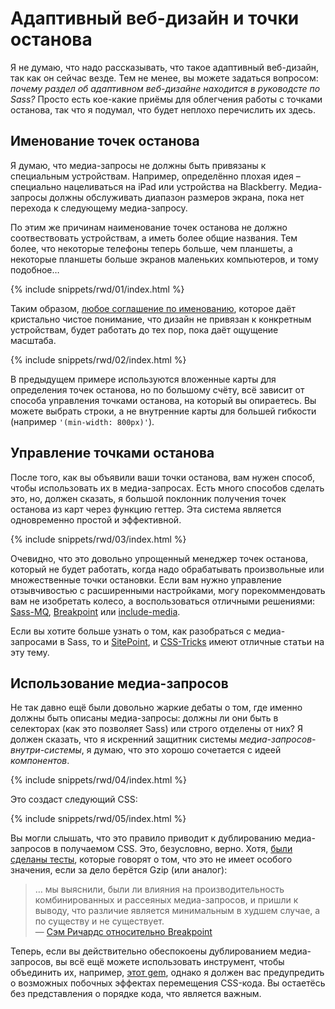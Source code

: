 
# Адаптивный веб-дизайн и точки останова

Я не думаю, что надо рассказывать, что такое адаптивный веб-дизайн, так как он сейчас везде. Тем не менее, вы можете задаться вопросом: *почему раздел об адаптивном веб-дизайне находится в руководсте по Sass?* Просто есть кое-какие приёмы для облегчения работы с точками останова, так что я подумал, что будет неплохо перечислить их здесь.

## Именование точек останова

Я думаю, что медиа-запросы не должны быть привязаны к специальным устройствам. Например, определённо плохая идея – специально нацеливаться на iPad или устройства на Blackberry. Медиа-запросы должны обслуживать диапазон размеров экрана, пока нет перехода к следующему медиа-запросу.

По этим же причинам наименование точек останова не должно соотвествовать устройствам, а иметь более общие названия. Тем более, что некоторые телефоны теперь больше, чем планшеты, а некоторые планшеты больше экранов маленьких компьютеров, и тому подобное…

{% include snippets/rwd/01/index.html %}

Таким образом, [любое соглашение по именованию](http://css-tricks.com/naming-media-queries/), которое даёт кристально чистое понимание, что дизайн не привязан к конкретным устройствам, будет работать до тех пор, пока даёт ощущение масштаба.

{% include snippets/rwd/02/index.html %}

<div class="note">
  <p>В предыдущем примере используются вложенные карты для определения точек останова, но по большому счёту, всё зависит от способа управления точками останова, на который вы опираетесь. Вы можете выбрать строки, а не внутренние карты для большей гибкости (например <code>'(min-width: 800px)'</code>).</p>
</div>

## Управление точками останова

После того, как вы объявили ваши точки останова, вам нужен способ, чтобы использовать их в медиа-запросах. Есть много способов сделать это, но, должен сказать, я большой поклонник получения точек останова из карт через функцию геттер. Эта система является одновременно простой и эффективной.

{% include snippets/rwd/03/index.html %}

<div class="note">
  <p>Очевидно, что это довольно упрощенный менеджер точек останова, который не будет работать, когда надо обрабатывать произвольные или множественные точки остановки. Если вам нужно управление отзывчивостью с расширенными настройками, могу порекоммендовать вам не изобретать колесо, а воспользоваться отличными решениями: <a href="https://github.com/sass-mq/sass-mq">Sass-MQ</a>, <a href="http://breakpoint-sass.com/">Breakpoint</a> или <a href="https://github.com/eduardoboucas/include-media">include-media</a>.</p>
  <p>Если вы хотите больше узнать о том, как разобраться с медиа-запросами в Sass, то и <a href="http://www.sitepoint.com/managing-responsive-breakpoints-sass/">SitePoint</a>, и <a href="http://css-tricks.com/approaches-media-queries-sass/">CSS-Tricks</a> имеют отличные статьи на эту тему.</p>
</div>

## Использование медиа-запросов

Не так давно ещё были довольно жаркие дебаты о том, где именно должны быть описаны медиа-запросы: должны ли они быть в селекторах (как это позволяет Sass) или строго отделены от них? Я должен сказать, что я искренний защитник системы *медиа-запросов-внутри-системы*, я думаю, что это хорошо сочетается с идеей *компонентов*.

{% include snippets/rwd/04/index.html %}

Это создаст следующий CSS:

{% include snippets/rwd/05/index.html %}

Вы могли слышать, что это правило приводит к дублированию медиа-запросов в получаемом CSS. Это, безусловно, верно. Хотя, [были сделаны тесты](http://sasscast.tumblr.com/post/38673939456/sass-and-media-queries), которые говорят о том, что это не имеет особого значения, если за дело берётся Gzip (или аналог):

> … мы выяснили, были ли влияния на производительность комбинированных и рассеяных медиа-запросов, и пришли к выводу, что различие является минимальным в худшем случае, а по существу и не существует.<br>
> &mdash; [Сэм Ричардс относительно Breakpoint](http://sasscast.tumblr.com/post/38673939456/sass-and-media-queries)

Теперь, если вы действительно обеспокоены дублированием медиа-запросов, вы всё ещё можете использовать инструмент, чтобы объединить их, например, [этот gem](https://github.com/aaronjensen/sass-media_query_combiner), однако я должен вас предупредить о возможных побочных эффектах перемещения CSS-кода. Вы остаетёсь без представления о порядке кода, что является важным.
